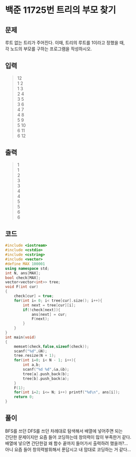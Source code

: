 # 백준 11725번 트리의 부모 찾기

## 문제
루트 없는 트리가 주어진다. 이때, 트리의 루트를 1이라고 정했을 때, </br>
각 노드의 부모를 구하는 프로그램을 작성하시오.</br>

## 입력
> 12</br>
1 2</br>
1 3</br>
2 4</br>
3 5</br>
3 6</br>
4 7</br>
4 8</br>
5 9</br>
5 10</br>
6 11</br>
6 12</br>

## 출력
> 1</br>
1</br>
2</br>
3</br>
3</br>
4</br>
4</br>
5</br>
5</br>
6</br>
6</br>

## 코드

```c++
#include <iostream>
#include <cstdio>
#include <cstring>
#include <vector>
#define MAX 100001 
using namespace std;
int N, ans[MAX];
bool check[MAX];
vector<vector<int>> tree;
void F(int cur)
{
	check[cur] = true;
	for(int i= 0; i< tree[cur].size(); i++){
		int next = tree[cur][i];
		if(!check[next]){
			ans[next] = cur;
			F(next);
		}
	}
}
int main(void)
{
	memset(check,false,sizeof(check));
	scanf("%d",&N);
	tree.resize(N + 1);
	for(int i=0; i< N - 1; i++){
		int a,b;
		scanf("%d %d",&a,&b);
		tree[a].push_back(b);
		tree[b].push_back(a);
	}
	F(1);
	for(int i=2; i<= N; i++) printf("%d\n", ans[i]);
	return 0;
}
```
## 풀이
BFS를 쓰던 DFS를 쓰던 차례대로 탐색해서 배열에 넣어주면 되는 </br>
간단한 문제이지만 요즘 들어 코딩하는데 창의력이 많이 부족한거 같다. </br>
배열에 넣으면 간단한걸 왜 함수 끝까지 들어가서 출력하려 했을까?... </br>
아니 요즘 들어 창의력발휘해서 푼답시고 내 맘대로 코딩하는 거 같다... </br>
